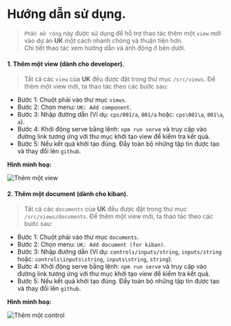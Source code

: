 # Hướng dẫn sử dụng.
> `Phần mở rộng` này được sử dụng để hỗ trợ thao tác thêm một `view` mới vào dự án **UK** một cách nhanh chóng và thuận tiện hơn.
> <br/>Chi tiết thao tác xem hướng dẫn và ảnh động ở bên dưới.

#### 1. Thêm một view (dành cho developer).
> Tất cả các `view` của **UK** đều được đặt trong thư mục `/src/views`. Để thêm một view mới, ta thao tác theo các bước sau:

- Bước 1: Chuột phải vào thư mục `views`.
- Bước 2: Chọn menu: `UK: Add component`.
- Bước 3: Nhập đường dẫn (Ví dụ: `cps/001/a`, `001/a` hoặc: `cps\001\a`, `001\a`, `a`).
- Bước 4: Khởi động serve bằng lệnh: `npm run serve` và truy cập vào đường link tương ứng với thư mục khởi tạo view để kiểm tra kết quả.
- Bước 5: Nếu kết quả khởi tạo đúng. Đẩy toàn bộ những tập tin được tạo và thay đổi lên `github`.

**Hình minh hoạ:**

![Thêm một view](./images/add-view.gif)

#### 2. Thêm một document (dành cho kiban).
> Tất cả các `documents` của **UK** đều được đặt trong thư mục `/src/views/documents`. Để thêm một view mới, ta thao tác theo các bước sau:

- Bước 1: Chuột phải vào thư mục `documents`.
- Bước 2: Chọn menu: `UK: Add document (for kiban)`.
- Bước 3: Nhập đường dẫn (Ví dụ: `controls/inputs/string`, `inputs/string` hoặc: `controls\inputs\string`, `inputs\string`, `string`).
- Bước 4: Khởi động serve bằng lệnh: `npm run serve` và truy cập vào đường link tương ứng với thư mục khởi tạo view để kiểm tra kết quả.
- Bước 5: Nếu kết quả khởi tạo đúng. Đẩy toàn bộ những tập tin được tạo và thay đổi lên `github`.

**Hình minh hoạ:**

![Thêm một control](./images/add-control.gif)
